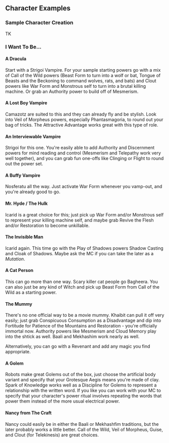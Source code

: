 ## Character Examples

### Sample Character Creation

TK

### I Want To Be...

#### A Dracula

Start with a Strigoi Vampire. For your sample starting powers go with a mix of Call of the Wild powers (Beast Form to turn into a wolf or bat, Tongue of Beasts and the Beckoning to command wolves, rats, and bats) and Clout powers like War Form and Monstrous self to turn into a brutal killing machine. Or grab an Authority power to build off of Mesmerism.

#### A Lost Boy Vampire

Camazotz are suited to this and they can already fly and be stylish. Look into Veil of Morpheus powers, especially Phantasmagoria, to round out your bag of tricks. The Attractive Advantage works great with this type of role.

#### An Interviewable Vampire

Strigoi for this one. You're easily able to add Authority and Discernment powers for mind reading and control (Mesmerism and Telepathy work very well together), and you can grab fun one-offs like Clinging or Flight to round out the power set.

#### A Buffy Vampire

Nosferatu all the way. Just activate War Form whenever you vamp-out, and you're already good to go.

#### Mr. Hyde / The Hulk

Icarid is a great choice for this; just pick up War Form and/or Monstrous self to represent your killing machine self, and maybe grab Revive the Flesh and/or Restoration to become unkillable.

#### The Invisible Man

Icarid again. This time go with the Play of Shadows powers Shadow Casting and Cloak of Shadows. Maybe ask the MC if you can take the later as a _Mutation_.

#### A Cat Person

This can go more than one way. Scary killer cat people go Bagheera. You can also just be any kind of Witch and pick up Beast Form from Call of the Wild as a starting power.

#### The Mummy

There's no one official way to be a movie mummy. Khaibit can pull it off very easily; just grab Conspicuous Consumption as a Disadvantage and dip into Fortitude for Patience of the Mountains and Restoration - you're officially immortal now. Authority powers like Mesmerism and Cloud Memory play into the shtick as well. Baali and Mekhashim work nearly as well.

Alternatively, you can go with a Revenant and add any magic you find appropriate.

#### A Golem

Robots make great Golems out of the box, just choose the artificial body variant and specify that your Grotesque Aegis means you're made of clay. Spark of Knowledge works well as a Discipline for Golems to represent a relationship with the written word. If you like you can work with your MC to specify that your character's power ritual involves repeating the words that power them instead of the more usual electrical power.

#### Nancy from The Craft

Nancy could easily be in either the Baali or Mekhashfim traditions, but the later probably works a little better. Call of the Wild, Veil of Morpheus, Guise, and Clout (for Telekinesis) are great choices.
